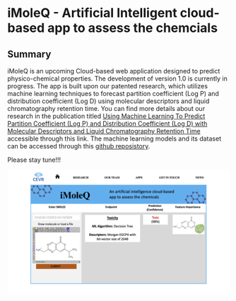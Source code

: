 # iMoleQ - Artificial Intelligent cloud-based app to assess the chemcials
## Summary
iMoleQ is an upcoming Cloud-based web application designed to predict physico-chemical properties. The development of version 1.0 is currently in progress. The app is built upon our patented research, which utilizes machine learning techniques to forecast partition coefficient (Log P) and distribution coefficient (Log D) using molecular descriptors and liquid chromatography retention time. You can find more details about our research in the publication titled [Using Machine Learning To Predict Partition Coefficient (Log P) and Distribution Coefficient (Log D) with Molecular Descriptors and Liquid Chromatography Retention Time](https://pubs.acs.org/doi/10.1021/acs.jcim.2c01373) accessible through this link. The machine learning models and its dataset can be accessed through this [github reposistory](https://github.com/jamesleocodes/p_chem_CEVR.git).

Please stay tune!!!


<img width="697" alt="Screenshot 2023-03-19 at 11 29 44 PM" src="https://github.com/jamesleocodes/iMoleQ/blob/master/presentation.png">
